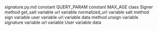 signature.py.md
constant QUERY_PARAM
constant MAX_AGE
class Signer
	method get_salt
		variable url
		variable normalized_url
		variable salt
	method sign
		variable user
		variable url
		variable data
	method unsign
		variable signature
		variable url
		variable User
		variable data
